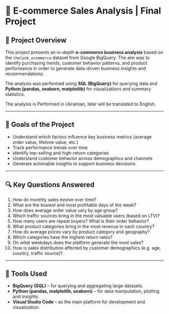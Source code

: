 
# 🛒 E-commerce Sales Analysis | Final Project

## 📌 Project Overview

This project presents an in-depth **e-commerce business analysis** based on the `thelook_ecommerce` dataset from Google BigQuery. The aim was to identify purchasing trends, customer behavior patterns, and product performance in order to generate data-driven business insights and recommendations.

The analysis was performed using **SQL (BigQuery)** for querying data and **Python (pandas, seaborn, matplotlib)** for visualizations and summary statistics.

The analysis is Performed in Ukrainian, later will be translated to English.

---

## 🎯 Goals of the Project

- Understand which factors influence key business metrics (average order value, lifetime value, etc.)
- Track performance trends over time
- Identify top-selling and high-return categories
- Understand customer behavior across demographics and channels
- Generate actionable insights to support business decisions

---

## 🔍 Key Questions Answered

1. How do monthly sales evolve over time?
2. What are the busiest and most profitable days of the week?
3. How does average order value vary by age group?
4. Which traffic sources bring in the most valuable users (based on LTV)?
5. How many users are repeat buyers? What is their order behavior?
6. What product categories bring in the most revenue in each country?
7. How do average prices vary by product category and geography?
8. Which categories have the highest return rates?
9. On what weekdays does the platform generate the most sales?
10. How is sales distribution affected by customer demographics (e.g. age, country, traffic source)?

---

## 🧰 Tools Used

- **BigQuery (SQL)** – for querying and aggregating large datasets.
- **Python (pandas, matplotlib, seaborn)** – for data manipulation, plotting and insights.
- **Visual Studio Code** – as the main platform for development and visualization.
